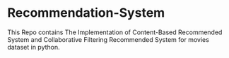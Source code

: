 # Recommendation-System
This Repo contains The Implementation of Content-Based Recommended System and Collaborative Filtering Recommended System for movies dataset in python.
